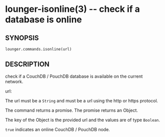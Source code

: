 lounger-isonline(3) -- check if a database is online
====================================================

## SYNOPSIS

    lounger.commands.isonline(url)

## DESCRIPTION

check if a CouchDB / PouchDB database is available on the current network.

url:

The url must be a `String` and must be a url using the http or https
protocol.

The command returns a promise. The promise returns an Object.

The key of the Object is the provided url and the values are of
type `Boolean`.

`true` indicates an online CouchDB / PouchDB node.
